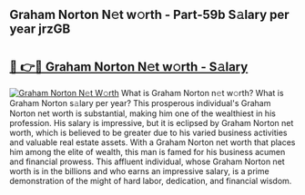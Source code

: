 ## Graham Norton N𝚎t w𝚘rth - Part-59b S𝚊lary per year jrzGB

# <h2><a href="http://gc1cwaf.nevu.top/?p=Graham+Norton">🔗 👉🔴 Graham Norton N𝚎t w𝚘rth - S𝚊lary</a></h2>

[![Graham Norton N𝚎t W𝚘rth](https://i.imgur.com/Oavwk0R.jpeg)](http://gc1cwaf.nevu.top/?p=Graham+Norton)
What is Graham Norton n𝚎t w𝚘rth? What is Graham Norton s𝚊lary per year?
This prosperous individual's Graham Norton net worth is substantial, making him one of the wealthiest in his profession. His salary is impressive, but it is eclipsed by Graham Norton net worth, which is believed to be greater due to his varied business activities and valuable real estate assets. With a Graham Norton net worth that places him among the elite of wealth, this man is famed for his business acumen and financial prowess. This affluent individual, whose Graham Norton net worth is in the billions and who earns an impressive salary, is a prime demonstration of the might of hard labor, dedication, and financial wisdom.
